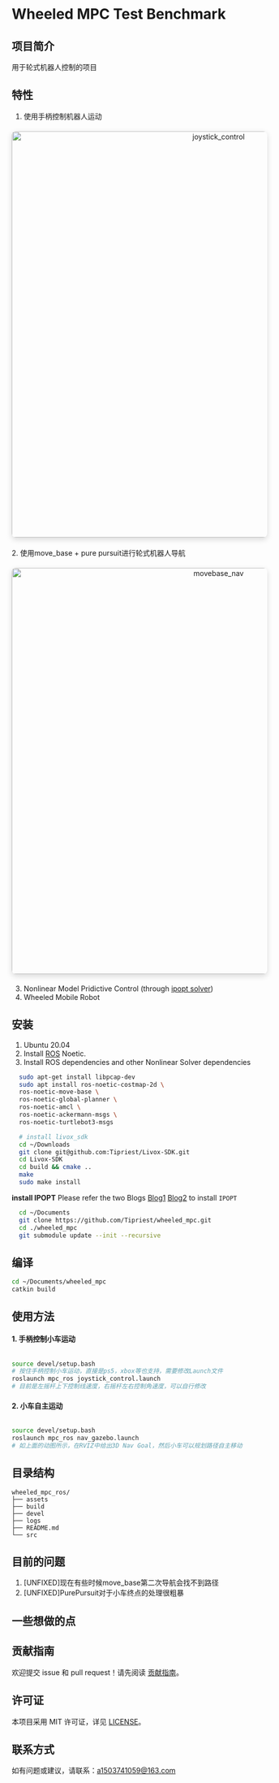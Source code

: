 # Wheeled MPC Test Benchmark

## 项目简介
用于轮式机器人控制的项目

## 特性
1. 使用手柄控制机器人运动
<div align="center" style="margin: 20px 0;">
  <img src="assets/gif/joystick_control.gif"
       alt="joystick_control" 
       title="joystick_control"
       width="800" 
       style="max-width: 100%; height: auto; border-radius: 8px; box-shadow: 0 4px 12px rgba(0,0,0,0.15);"
       loading="lazy"/>
</div>
2. 使用move_base + pure pursuit进行轮式机器人导航
<div align="center" style="margin: 20px 0;">
  <img src="assets/gif/movebase_nav.gif" 
       alt="movebase_nav" 
       title="movebase_nav"
       width="800" 
       style="max-width: 100%; height: auto; border-radius: 8px; box-shadow: 0 4px 12px rgba(0,0,0,0.15);"
       loading="lazy"/>
</div>

3. Nonlinear Model Pridictive Control (through [ipopt solver](https://coin-or.github.io/Ipopt/))  
4. Wheeled Mobile Robot



## 安装

1. Ubuntu 20.04
2. Install [ROS](http://wiki.ros.org/) Noetic.
3. Install ROS dependencies and other Nonlinear Solver dependencies

```bash
  sudo apt-get install libpcap-dev
  sudo apt install ros-noetic-costmap-2d \
  ros-noetic-move-base \
  ros-noetic-global-planner \
  ros-noetic-amcl \
  ros-noetic-ackermann-msgs \
  ros-noetic-turtlebot3-msgs

  # install livox_sdk
  cd ~/Downloads
  git clone git@github.com:Tipriest/Livox-SDK.git
  cd Livox-SDK
  cd build && cmake ..
  make
  sudo make install

```
**install IPOPT**
Please refer the two Blogs [Blog1](https://blog.csdn.net/weixin_42277529/article/details/126641660) [Blog2](https://blog.csdn.net/asd22222984565/article/details/130794329) to install `IPOPT`

```bash
  cd ~/Documents
  git clone https://github.com/Tipriest/wheeled_mpc.git
  cd ./wheeled_mpc
  git submodule update --init --recursive
```

## 编译

```bash
cd ~/Documents/wheeled_mpc
catkin build
```

## 使用方法

#### 1. 手柄控制小车运动
```bash

source devel/setup.bash
# 按住手柄控制小车运动，直接是ps5，xbox等也支持，需要修改Launch文件
roslaunch mpc_ros joystick_control.launch
# 目前是左摇杆上下控制线速度，右摇杆左右控制角速度，可以自行修改
```
#### 2. 小车自主运动
```bash

source devel/setup.bash
roslaunch mpc_ros nav_gazebo.launch
# 如上面的动图所示，在RVIZ中给出3D Nav Goal，然后小车可以规划路径自主移动
```

## 目录结构

```
wheeled_mpc_ros/
├── assets
├── build
├── devel
├── logs
├── README.md
└── src
```
## 目前的问题
1. [UNFIXED]现在有些时候move_base第二次导航会找不到路径
2. [UNFIXED]PurePursuit对于小车终点的处理很粗暴

## 一些想做的点



## 贡献指南

欢迎提交 issue 和 pull request！请先阅读 [贡献指南](CONTRIBUTING.md)。

## 许可证

本项目采用 MIT 许可证，详见 [LICENSE](LICENSE)。

## 联系方式

如有问题或建议，请联系：a1503741059@163.com

